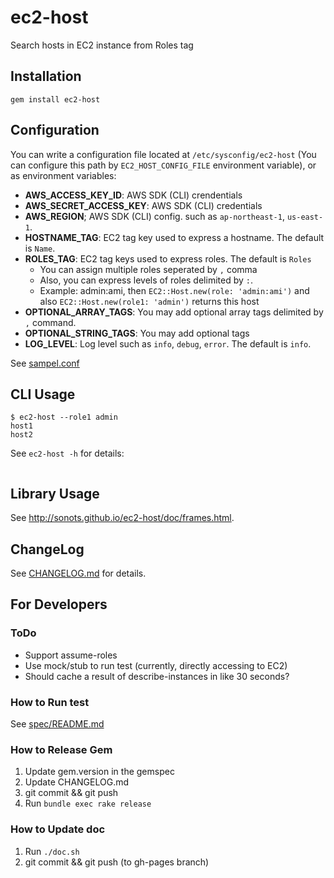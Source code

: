 # ec2-host

Search hosts in EC2 instance from Roles tag

## Installation

```
gem install ec2-host
```

## Configuration

You can write a configuration file located at `/etc/sysconfig/ec2-host` (You can configure this path by `EC2_HOST_CONFIG_FILE` environment variable), or as environment variables:

* **AWS_ACCESS_KEY_ID**: AWS SDK (CLI) crendentials
* **AWS_SECRET_ACCESS_KEY**: AWS SDK (CLI) credentials
* **AWS_REGION**; AWS SDK (CLI) config. such as `ap-northeast-1`, `us-east-1`. 
* **HOSTNAME_TAG**: EC2 tag key used to express a hostname. The default is `Name`.
* **ROLES_TAG**: EC2 tag keys used to express roles. The default is `Roles`
  * You can assign multiple roles seperated by `,` comma
  * Also, you can express levels of roles delimited by `:`.
  * Example: admin:ami, then `EC2::Host.new(role: 'admin:ami')` and also `EC2::Host.new(role1: 'admin')` returns this host
* **OPTIONAL_ARRAY_TAGS**: You may add optional array tags delimited by `,` command.
* **OPTIONAL_STRING_TAGS**: You may add optional tags
* **LOG_LEVEL**: Log level such as `info`, `debug`, `error`. The default is `info`. 

See [sampel.conf](./sample.conf)

## CLI Usage

```
$ ec2-host --role1 admin
host1
host2
```

See `ec2-host -h` for details:

```
```

## Library Usage

See http://sonots.github.io/ec2-host/doc/frames.html.

## ChangeLog

See [CHANGELOG.md](CHANGELOG.md) for details.

## For Developers

### ToDo

* Support assume-roles
* Use mock/stub to run test (currently, directly accessing to EC2)
* Should cache a result of describe-instances in like 30 seconds?

### How to Run test

See [spec/README.md](spec/README.md)

### How to Release Gem

1. Update gem.version in the gemspec
2. Update CHANGELOG.md
3. git commit && git push
4. Run `bundle exec rake release`

### How to Update doc

1. Run `./doc.sh`
2. git commit && git push (to gh-pages branch)
